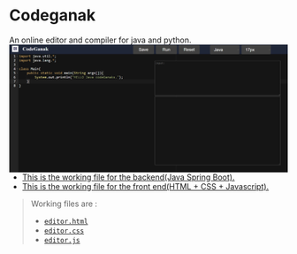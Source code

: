 # Codeganak
An online editor and compiler for java and python.
<br>
<img src="editor.png"
     alt="Markdown Monster icon"
     style="float: left; margin-right: 10px;" />
* <a href="https://github.com/ayushhurdey/Codeganak/tree/main/codeganak/src/main/java/com/ayushhurdey/codeganak">This is the working file for the backend(Java Spring Boot).</a>   
* <a href="https://github.com/ayushhurdey/Codeganak/tree/main/ace-builds-master">This is the working file for the front end(HTML + CSS + Javascript).</a></br>
> Working files are :          
>    * [`editor.html`](ace-builds-master/editor.html)</br>
>    * [`editor.css`](ace-builds-master/editor.css)</br>
>    * [`editor.js`](ace-builds-master/editor.js>)</br>

